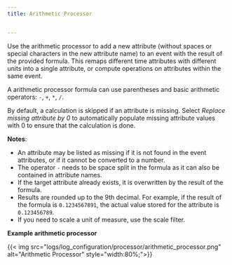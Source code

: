 ```yaml
---
title: Arithmetic Processor


---
```


Use the arithmetic processor to add a new attribute (without spaces or special characters in the new attribute name) to an event with the result of the provided formula. This remaps different time attributes with different units into a single attribute, or compute operations on attributes within the same event.

A arithmetic processor formula can use parentheses and basic arithmetic operators: `-`, `+`, `*`, `/`.

By default, a calculation is skipped if an attribute is missing. Select *Replace missing attribute by 0* to automatically populate missing attribute values with 0 to ensure that the calculation is done.

**Notes**:

* An attribute may be listed as missing if it is not found in the event attributes, or if it cannot be converted to a number.
* The operator `-` needs to be space split in the formula as it can also be contained in attribute names.
* If the target attribute already exists, it is overwritten by the result of the formula.
* Results are rounded up to the 9th decimal. For example, if the result of the formula is `0.1234567891`, the actual value stored for the attribute is `0.123456789`.
* If you need to scale a unit of measure, use the scale filter.

**Example arithmetic processor**

{{< img src="logs/log_configuration/processor/arithmetic_processor.png" alt="Arithmetic Processor" style="width:80%;">}}
